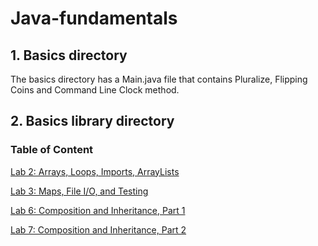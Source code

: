 # Java-fundamentals

## 1. Basics directory
The basics directory has a Main.java file that contains Pluralize, Flipping Coins and Command Line Clock method.

## 2. Basics library directory
### Table of Content
[Lab 2: Arrays, Loops, Imports, ArrayLists](basiclibrary/README/lab02.md)

[Lab 3: Maps, File I/O, and Testing](linter/README.md)

[Lab 6: Composition and Inheritance, Part 1](inheritance/README.md)

[Lab 7: Composition and Inheritance, Part 2](inheritance/README2.md)


